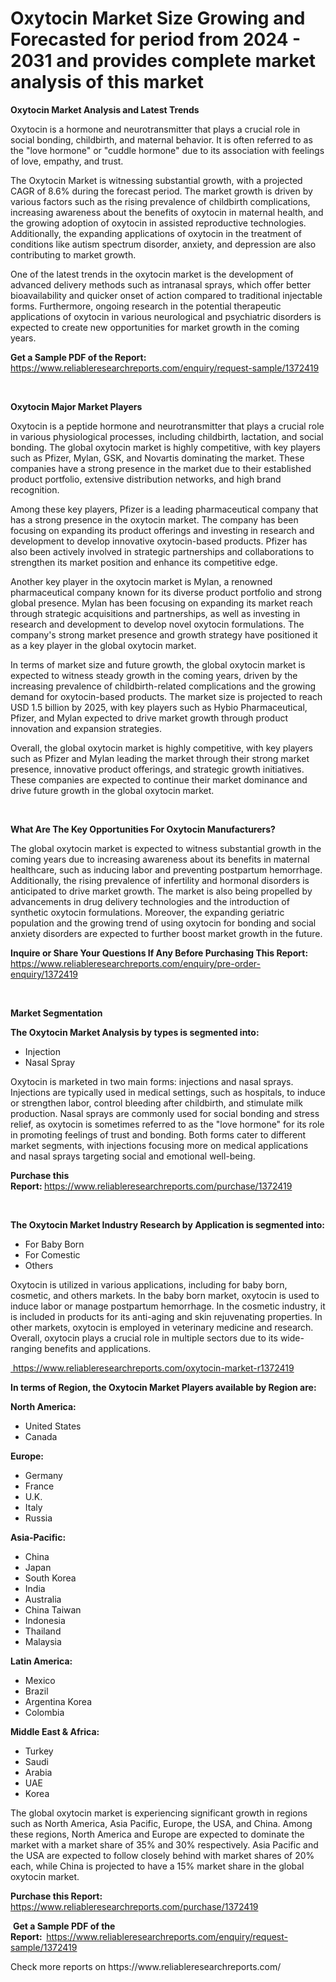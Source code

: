 <p><h1>Oxytocin Market Size Growing and Forecasted for period from 2024 - 2031 and provides complete market analysis of this market</h1></p><p><strong>Oxytocin Market Analysis and Latest Trends</strong></p>
<p><p>Oxytocin is a hormone and neurotransmitter that plays a crucial role in social bonding, childbirth, and maternal behavior. It is often referred to as the "love hormone" or "cuddle hormone" due to its association with feelings of love, empathy, and trust.</p><p>The Oxytocin Market is witnessing substantial growth, with a projected CAGR of 8.6% during the forecast period. The market growth is driven by various factors such as the rising prevalence of childbirth complications, increasing awareness about the benefits of oxytocin in maternal health, and the growing adoption of oxytocin in assisted reproductive technologies. Additionally, the expanding applications of oxytocin in the treatment of conditions like autism spectrum disorder, anxiety, and depression are also contributing to market growth.</p><p>One of the latest trends in the oxytocin market is the development of advanced delivery methods such as intranasal sprays, which offer better bioavailability and quicker onset of action compared to traditional injectable forms. Furthermore, ongoing research in the potential therapeutic applications of oxytocin in various neurological and psychiatric disorders is expected to create new opportunities for market growth in the coming years.</p></p>
<p><strong>Get a Sample PDF of the Report:&nbsp;</strong> <a href="https://www.reliableresearchreports.com/enquiry/request-sample/1372419">https://www.reliableresearchreports.com/enquiry/request-sample/1372419</a></p>
<p>&nbsp;</p>
<p><strong>Oxytocin Major Market Players</strong></p>
<p><p>Oxytocin is a peptide hormone and neurotransmitter that plays a crucial role in various physiological processes, including childbirth, lactation, and social bonding. The global oxytocin market is highly competitive, with key players such as Pfizer, Mylan, GSK, and Novartis dominating the market. These companies have a strong presence in the market due to their established product portfolio, extensive distribution networks, and high brand recognition.</p><p>Among these key players, Pfizer is a leading pharmaceutical company that has a strong presence in the oxytocin market. The company has been focusing on expanding its product offerings and investing in research and development to develop innovative oxytocin-based products. Pfizer has also been actively involved in strategic partnerships and collaborations to strengthen its market position and enhance its competitive edge.</p><p>Another key player in the oxytocin market is Mylan, a renowned pharmaceutical company known for its diverse product portfolio and strong global presence. Mylan has been focusing on expanding its market reach through strategic acquisitions and partnerships, as well as investing in research and development to develop novel oxytocin formulations. The company's strong market presence and growth strategy have positioned it as a key player in the global oxytocin market.</p><p>In terms of market size and future growth, the global oxytocin market is expected to witness steady growth in the coming years, driven by the increasing prevalence of childbirth-related complications and the growing demand for oxytocin-based products. The market size is projected to reach USD 1.5 billion by 2025, with key players such as Hybio Pharmaceutical, Pfizer, and Mylan expected to drive market growth through product innovation and expansion strategies.</p><p>Overall, the global oxytocin market is highly competitive, with key players such as Pfizer and Mylan leading the market through their strong market presence, innovative product offerings, and strategic growth initiatives. These companies are expected to continue their market dominance and drive future growth in the global oxytocin market.</p></p>
<p>&nbsp;</p>
<p><strong>What Are The Key Opportunities For Oxytocin Manufacturers?</strong></p>
<p><p>The global oxytocin market is expected to witness substantial growth in the coming years due to increasing awareness about its benefits in maternal healthcare, such as inducing labor and preventing postpartum hemorrhage. Additionally, the rising prevalence of infertility and hormonal disorders is anticipated to drive market growth. The market is also being propelled by advancements in drug delivery technologies and the introduction of synthetic oxytocin formulations. Moreover, the expanding geriatric population and the growing trend of using oxytocin for bonding and social anxiety disorders are expected to further boost market growth in the future.</p></p>
<p><strong>Inquire or Share Your Questions If Any Before Purchasing This Report:</strong> <a href="https://www.reliableresearchreports.com/enquiry/pre-order-enquiry/1372419">https://www.reliableresearchreports.com/enquiry/pre-order-enquiry/1372419</a></p>
<p>&nbsp;</p>
<p><strong>Market Segmentation</strong></p>
<p><strong>The Oxytocin Market Analysis by types is segmented into:</strong></p>
<p><ul><li>Injection</li><li>Nasal Spray</li></ul></p>
<p><p>Oxytocin is marketed in two main forms: injections and nasal sprays. Injections are typically used in medical settings, such as hospitals, to induce or strengthen labor, control bleeding after childbirth, and stimulate milk production. Nasal sprays are commonly used for social bonding and stress relief, as oxytocin is sometimes referred to as the "love hormone" for its role in promoting feelings of trust and bonding. Both forms cater to different market segments, with injections focusing more on medical applications and nasal sprays targeting social and emotional well-being.</p></p>
<p><strong>Purchase this Report:&nbsp;</strong><a href="https://www.reliableresearchreports.com/purchase/1372419">https://www.reliableresearchreports.com/purchase/1372419</a></p>
<p>&nbsp;</p>
<p><strong>The Oxytocin Market Industry Research by Application is segmented into:</strong></p>
<p><ul><li>For Baby Born</li><li>For Comestic</li><li>Others</li></ul></p>
<p><p>Oxytocin is utilized in various applications, including for baby born, cosmetic, and others markets. In the baby born market, oxytocin is used to induce labor or manage postpartum hemorrhage. In the cosmetic industry, it is included in products for its anti-aging and skin rejuvenating properties. In other markets, oxytocin is employed in veterinary medicine and research. Overall, oxytocin plays a crucial role in multiple sectors due to its wide-ranging benefits and applications.</p></p>
<p><a href="https://www.reliableresearchreports.com/oxytocin-market-r1372419">&nbsp;https://www.reliableresearchreports.com/oxytocin-market-r1372419</a></p>
<p><strong>In terms of Region, the Oxytocin Market Players available by Region are:</strong></p>
<p>
    <p> <strong> North America: </strong>
        <ul>
            <li>United States</li>
            <li>Canada</li>
        </ul>
        </p> 
    <p> <strong> Europe: </strong>
        <ul>
            <li>Germany</li>
            <li>France</li>
            <li>U.K.</li>
            <li>Italy</li>
            <li>Russia</li>
        </ul>
        </p> 
    <p> <strong> Asia-Pacific: </strong>
        <ul>
            <li>China</li>
            <li>Japan</li>
            <li>South Korea</li>
            <li>India</li>
            <li>Australia</li>
            <li>China Taiwan</li>
            <li>Indonesia</li>
            <li>Thailand</li>
            <li>Malaysia</li>
        </ul>
        </p> 
    <p> <strong> Latin America: </strong>
        <ul>
            <li>Mexico</li>
            <li>Brazil</li>
            <li>Argentina Korea</li>
            <li>Colombia</li>
        </ul>
        </p> 
    <p> <strong> Middle East & Africa: </strong>
        <ul>
            <li>Turkey</li>
            <li>Saudi</li>
            <li>Arabia</li>
            <li>UAE</li>
            <li>Korea</li>
        </ul>
    </p>
    </p>
<p><p>The global oxytocin market is experiencing significant growth in regions such as North America, Asia Pacific, Europe, the USA, and China. Among these regions, North America and Europe are expected to dominate the market with a market share of 35% and 30% respectively. Asia Pacific and the USA are expected to follow closely behind with market shares of 20% each, while China is projected to have a 15% market share in the global oxytocin market.</p></p>
<p><strong>Purchase this Report: </strong><a href="https://www.reliableresearchreports.com/purchase/1372419">https://www.reliableresearchreports.com/purchase/1372419</a></p>
<p>&nbsp;<strong>Get a Sample PDF of the Report:&nbsp;&nbsp;</strong><a href="https://www.reliableresearchreports.com/enquiry/request-sample/1372419">https://www.reliableresearchreports.com/enquiry/request-sample/1372419</a></p>
<p><strong></strong></p>
<p>Check more reports on https://www.reliableresearchreports.com/</p>